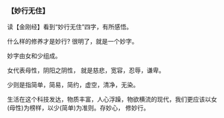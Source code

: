 ### 【妙行无住】

读【金刚经】看到“妙行无住”四字，有所感悟。

什么样的修养才是妙行? 很明了，就是一个妙字。

妙字由女和少组成。

女代表母性，阴阳之阴性， 就是慈悲，宽容，忍辱，谦卑。

少则是指简单，简易，简约，虚空，清净，无染。

生活在这个科技发达，物质丰富，人心浮躁，物欲横流的现代，我们更应该以女(母性)为榜样，以少(简单)为准则。存妙心， 修妙行。



